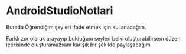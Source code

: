 # AndroidStudioNotlari


Burada Öğrendiğim şeyleri ifade etmek için kullanacağım.

Farklı zor olarak arayayıp bulduğum şeyleri belki oluşturabilirsem düzen içerisinde oluşturamazsam karışık bir şekilde paylaşacağım
